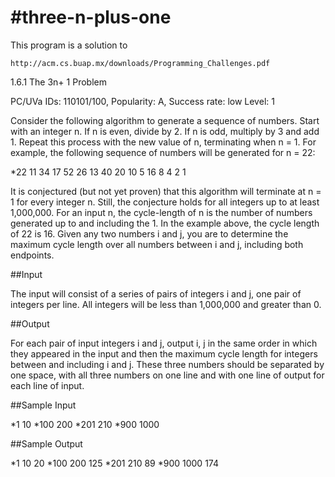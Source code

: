 #three-n-plus-one
================

This program is a solution to

    http://acm.cs.buap.mx/downloads/Programming_Challenges.pdf

1.6.1 The 3n+ 1 Problem

PC/UVa IDs: 110101/100, Popularity: A, Success rate: low Level: 1

Consider the following algorithm to generate a sequence of numbers. Start with an
integer n. If n is even, divide by 2. If n is odd, multiply by 3 and add 1. Repeat this
process with the new value of n, terminating when n = 1. For example, the following
sequence of numbers will be generated for n = 22:

  *22 11 34 17 52 26 13 40 20 10 5 16 8 4 2 1

It is conjectured (but not yet proven) that this algorithm will terminate at n = 1 for
every integer n. Still, the conjecture holds for all integers up to at least 1,000,000.
For an input n, the cycle-length of n is the number of numbers generated up to and
including the 1. In the example above, the cycle length of 22 is 16. Given any two
numbers i and j, you are to determine the maximum cycle length over all numbers
between i and j, including both endpoints.

##Input

  The input will consist of a series of pairs of integers i and j, one pair of integers per
  line. All integers will be less than 1,000,000 and greater than 0.

##Output

  For each pair of input integers i and j, output i, j in the same order in which they
  appeared in the input and then the maximum cycle length for integers between and
  including i and j. These three numbers should be separated by one space, with all three
  numbers on one line and with one line of output for each line of input.

##Sample Input

  *1 10
  *100 200
  *201 210
  *900 1000

##Sample Output

  *1 10 20
  *100 200 125
  *201 210 89
  *900 1000 174
